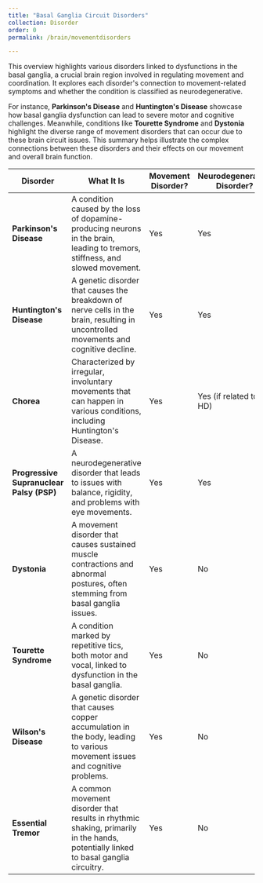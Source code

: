 ```yaml
---
title: "Basal Ganglia Circuit Disorders"
collection: Disorder
order: 0
permalink: /brain/movementdisorders  

---
```

This overview highlights various disorders linked to dysfunctions in the basal ganglia, a crucial brain region involved in regulating movement and coordination. It explores each disorder's connection to movement-related symptoms and whether the condition is classified as neurodegenerative.  

For instance, **Parkinson's Disease** and **Huntington's Disease** showcase how basal ganglia dysfunction can lead to severe motor and cognitive challenges. Meanwhile, conditions like **Tourette Syndrome** and **Dystonia** highlight the diverse range of movement disorders that can occur due to these brain circuit issues. This summary helps illustrate the complex connections between these disorders and their effects on our movement and overall brain function.

| **Disorder**                          | **What It Is**                                                                                      | **Movement Disorder?** | **Neurodegenerative Disorder?** |
|---------------------------------------|------------------------------------------------------------------------------------------------------|------------------------|----------------------------------|
| **Parkinson's Disease**               | A condition caused by the loss of dopamine-producing neurons in the brain, leading to tremors, stiffness, and slowed movement. | Yes                    | Yes                              |
| **Huntington's Disease**              | A genetic disorder that causes the breakdown of nerve cells in the brain, resulting in uncontrolled movements and cognitive decline. | Yes                    | Yes                              |
| **Chorea**                            | Characterized by irregular, involuntary movements that can happen in various conditions, including Huntington's Disease. | Yes                    | Yes (if related to HD)          |
| **Progressive Supranuclear Palsy (PSP)** | A neurodegenerative disorder that leads to issues with balance, rigidity, and problems with eye movements. | Yes                    | Yes                              |
| **Dystonia**                          | A movement disorder that causes sustained muscle contractions and abnormal postures, often stemming from basal ganglia issues. | Yes                    | No                               |
| **Tourette Syndrome**                 | A condition marked by repetitive tics, both motor and vocal, linked to dysfunction in the basal ganglia. | Yes                    | No                               |
| **Wilson's Disease**                  | A genetic disorder that causes copper accumulation in the body, leading to various movement issues and cognitive problems. | Yes                    | No                               |
| **Essential Tremor**                  | A common movement disorder that results in rhythmic shaking, primarily in the hands, potentially linked to basal ganglia circuitry. | Yes                    | No                               |
